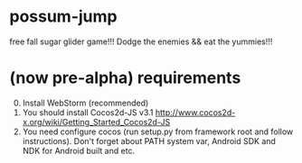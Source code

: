 possum-jump
===========

free fall sugar glider game!!!
Dodge the enemies && eat the yummies!!!

(now pre-alpha)
requirements
===========

0. Install WebStorm (recommended)
1. You should install Cocos2d-JS v3.1 http://www.cocos2d-x.org/wiki/Getting_Started_Cocos2d-JS
2. You need configure cocos (run setup.py from framework root and follow instructions).
   Don't forget about PATH system var, Android SDK and NDK for Android built and etc.
   
   